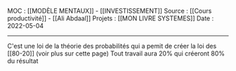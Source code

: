 MOC : [[MODÈLE MENTAUX]] - [[INVESTISSEMENT]]
Source : [[Cours productivité]] - [[Ali Abdaal]]
Projets : [[MON LIVRE SYSTEMES]]
Date : 2022-05-04
***

C'est une loi de la théorie des probabilités qui a pemit de créer la loi des [[80-20]] (voir plus sur cette page)
Tout travail aura 20% qui créeront 80% du résultat


